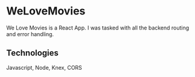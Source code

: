 # WeLoveMovies
We Love Movies is a React App. I was tasked with all the backend routing and error handling.

## Technologies
Javascript, Node, Knex, CORS
